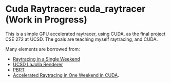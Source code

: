# Cuda Raytracer: cuda_raytracer (Work in Progress)

This is a simple GPU accelerated raytracer, using CUDA, as the final project CSE 272 at UCSD. The goals are teaching myself raytracing, and CUDA.

Many elements are borrowed from:
- [Raytracing in a Single Weekend](https://raytracing.github.io/)
- [UCSD LaJolla Renderer](https://github.com/BachiLi/lajolla_public)
- [PBRT](https://pbrt.org/)
- [Accelerated Raytracing in One Weekend in CUDA](https://developer.nvidia.com/blog/accelerated-ray-tracing-cuda/).




